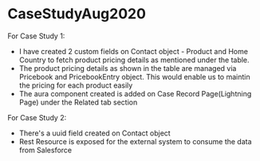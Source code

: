 # CaseStudyAug2020

For Case Study 1:

- I have created 2 custom fields on Contact object - Product and Home Country to fetch product pricing details as mentioned under the table.
- The product pricing details as shown in the table are managed via Pricebook and PricebookEntry object. This would enable us to maintin the pricing for each product easily
- The aura component created is added on Case Record Page(Lightning Page) under the Related tab section

For Case Study 2:
- There's a uuid field created on Contact object
- Rest Resource is exposed for the external system to consume the data from Salesforce
